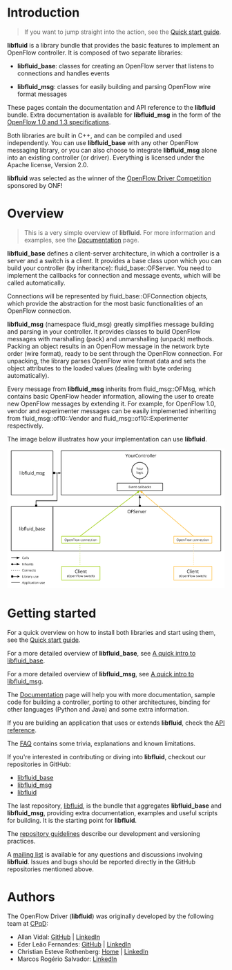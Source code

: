 # Introduction
> If you want to jump straight into the action, see the 
> [Quick start guide](md_doc_QuickStart.html).

**libfluid** is a library bundle that provides the basic features to implement 
an OpenFlow controller. It is composed of two separate libraries:

* **libfluid_base**: classes for creating an OpenFlow server that listens to 
connections and handles events

* **libfluid_msg**: classes for easily building and parsing OpenFlow 
wire format messages

These pages contain the documentation and API reference to the **libfluid** 
bundle. Extra documentation is available for **libfluid_msg** in the form of 
the 
[OpenFlow 1.0 and 1.3 specifications](https://www.opennetworking.org/sdn-resources/onf-specifications/openflow).

Both libraries are built in C++, and can be compiled and used independently.
You can use **libfluid_base** with any other OpenFlow messaging library, or you 
can also choose to integrate **libfluid_msg** alone into an existing controller 
(or driver). Everything is licensed under the Apache license, Version 2.0.

**libfluid** was selected as the winner of the 
[OpenFlow Driver Competition](https://www.opennetworking.org/competition) 
sponsored by ONF!

# Overview
> This is a very simple overview of **libfluid**. For more information and 
> examples, see the [Documentation](pages.html) page.

**libfluid_base** defines a client-server architecture, in which a controller 
is a server and a switch is a client. It provides a base class upon which you 
can build your controller (by inheritance): fluid_base::OFServer. You need to 
implement the callbacks for connection and message events, which will be called 
automatically.

Connections will be represented by fluid_base::OFConnection objects, which 
provide the abstraction for the most basic functionalities of an OpenFlow 
connection.

**libfluid_msg** (namespace fluid_msg) greatly simplifies message building and 
parsing in your controller. It provides classes to build OpenFlow messages with 
marshalling (pack) and unmarshalling (unpack) methods. Packing an object 
results in an OpenFlow message in the network byte order (wire format), ready 
to be sent through the OpenFlow connection. For unpacking, the library parses 
OpenFlow wire format data and sets the object attributes to the loaded values 
(dealing with byte ordering automatically).

Every message from **libfluid_msg** inherits from fluid_msg::OFMsg, which 
contains basic OpenFlow header information, allowing the user to create new 
OpenFlow messages by extending it. For example, for OpenFlow 1.0, vendor and 
experimenter messages can be easily implemented inheriting from 
fluid_msg::of10::Vendor and fluid_msg::of10::Experimenter respectively.

The image below illustrates how your implementation can use **libfluid**.

![Using libfluid](img/libfluid_simple.png)

# Getting started
For a quick overview on how to install both libraries and start using them, see 
the [Quick start guide](md_doc_QuickStart.html).

For a more detailed overview of **libfluid_base**, see 
[A quick intro to libfluid_base](md_libfluid_base_doc_Intro.html).

For a more detailed overview of **libfluid_msg**, see 
[A quick intro to libfluid_msg](md_libfluid_msg_doc_Intro.html).

The [Documentation](pages.html) page will help you with more documentation, 
sample code for building a controller, porting to other architectures, binding 
for other languages (Python and Java) and some extra information.

If you are building an application that uses or extends **libfluid**, check the 
[API reference](annotated.html).

The [FAQ](md_doc_FAQ.html) contains some trivia, explanations and known 
limitations.

If you're interested in contributing or diving into **libfluid**, checkout our 
repositories in GitHub:

* [libfluid_base](https://github.com/OpenNetworkingFoundation/libfluid_base)
* [libfluid_msg](https://github.com/OpenNetworkingFoundation/libfluid_msg)
* [libfluid](https://github.com/OpenNetworkingFoundation/libfluid)

The last repository, 
[libfluid](https://github.com/OpenNetworkingFoundation/libfluid), 
is the bundle that aggregates **libfluid_base** 
and **libfluid_msg**, providing extra documentation, examples and useful 
scripts for building. It is the starting point for **libfluid**.

The [repository guidelines](md_doc_RepositoryGuidelines.html) describe our 
development and versioning practices.

A [mailing list](https://groups.google.com/forum/#!forum/libfluid) is available 
for any questions and discussions involving **libfluid**. Issues and bugs 
should be reported directly in the GitHub repositories mentioned above.

# Authors
The OpenFlow Driver (**libfluid**) was originally developed by the following team at [CPqD](http://www.cpqd.com.br/):

* Allan Vidal: [GitHub](https://github.com/alnvdl) | [LinkedIn](http://br.linkedin.com/pub/allan-vidal/90/3b0/b75)
* Eder Leão Fernandes: [GitHub](https://github.com/ederlf) | [LinkedIn](http://br.linkedin.com/in/ederlf)
* Christian Esteve Rothenberg: [Home](http://www.dca.fee.unicamp.br/~chesteve/) | [LinkedIn](http://br.linkedin.com/in/christianesteve)
* Marcos Rogério Salvador: [LinkedIn](http://br.linkedin.com/pub/marcos-salvador/0/73a/108)
